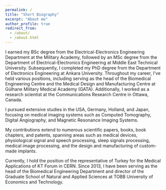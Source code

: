```yaml
---
permalink: /
title: "Short Biography"
excerpt: "About me"
author_profile: true
redirect_from: 
  - /about/
  - /about.html
---
```


I earned my BSc degree from the Electrical-Electronics Engineering Department at the Military Academy, followed by an MSc degree from the Department of Electrical-Electronics Engineering at Middle East Technical University. Subsequently, I completed my PhD degree from the Department of Electronics Engineering at Ankara University. Throughout my career, I've held various positions, including serving as the head of the Biomedical Engineering Centre and the Medical Design and Manufacturing Centre at Gülhane Military Medical Academy (GATA). Additionally, I worked as a research scientist at the Communications Research Centre in Ottawa, Canada.

I pursued extensive studies in the USA, Germany, Holland, and Japan, focusing on medical imaging systems such as Computed Tomography, Digital Angiography, and Magnetic Resonance Imaging Systems.

My contributions extend to numerous scientific papers, books, book chapters, and patents, spanning areas such as medical devices, physiological signal and speech processing, sleep signals processing, medical image processing, and the design and manufacturing of custom-made implants.

Currently, I hold the position of the representative of Turkey for the Medical Applications of KT Forum in CERN. Since 2013, I have been serving as the head of the Biomedical Engineering Department and director of the Graduate School of Natural and Applied Sciences at TOBB University of Economics and Technology.
